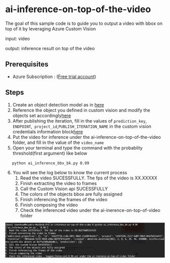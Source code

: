 # ai-inference-on-top-of-the-video
The goal of this sample code is to guide you to output a video with bbox on top of it by leveraging Azure Custom Vision

input: video

output: inference result on top of the video

## Prerequisites
- Azure Subscription : ([Free trial account](https://azure.microsoft.com/en-us/free/))

## Steps
1. Create an object detection model as in [here](https://docs.microsoft.com/en-us/azure/cognitive-services/custom-vision-service/get-started-build-detector)
2. Reference the object you defined in custom vision and modify the objects set accordingly[here](https://github.com/leannhuang/ai-inference-on-top-of-the-video/blob/main/ai_inference_bbox.py#L13) 
3. After publishing the iteration, fill in the values of `prediction_key`, `ENDPOINT`,` project_id`,`PUBLISH_ITERATION_NAME` in the custom vision credentials information block[here](https://github.com/leannhuang/ai-inference-on-top-of-the-video/blob/main/ai_inference_bbox.py#L24)
4. Put the video for inference under the ai-inference-on-top-of-the-video folder, and fill in the value of the  `video_name`
5. Open your terminal and type the command with the probablity threshold(first argument) like below 
```
   python ai_inference_bbx_bk.py 0.99
```
6. You will see the log below to know the current process
   1. Read the video SUCESSFULLY. The fps of the video is XX.XXXXX
   2. Finish extracting the video to frames 
   3. Call the Custom Vision api SUCESSFULLY
   4. The colors of the objects bbox are fully assigned
   5. Finish inferencing the frames of the video
   6. Finish composing the video
   7. Check the inferenced video under the ai-inerence-on-top-of-video folder

![commands arguments](docs/images/commands_argument.png)